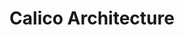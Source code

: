 ---
title: Calico Architecture
show_read_time: false
show_toc: false
canonical_url: 'https://docs.projectcalico.org/v3.9/reference/architecture/index'
---